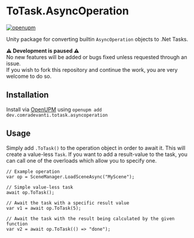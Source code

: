 ﻿# ToTask.AsyncOperation

[![openupm](https://img.shields.io/npm/v/dev.comradevanti.totask.asyncoperation?label=openupm&registry_uri=https://package.openupm.com)](https://openupm.com/packages/dev.comradevanti.totask.asyncoperation/)

Unity package for converting builtin `AsyncOperation` objects to .Net Tasks.

**⚠️ Development is paused ⚠️**  
No new features will be added or bugs fixed unless requested through an issue.  
If you wish to fork this repository and continue the work, you are very welcome
to do so.

## Installation


Install via [OpenUPM](https://openupm.com) using 
`openupm add dev.comradevanti.totask.asyncoperation`

## Usage

Simply add `.ToTask()` to the operation object in order to await it. This
will create a value-less `Task`. If you want to add a result-value to the
task, you can call one of the overloads which allow you to specify one.

```
// Example operation
var op = SceneManager.LoadSceneAsync("MyScene"); 

// Simple value-less task
await op.ToTask(); 

// Await the task with a specific result value
var v1 = await op.ToTask(5); 

// Await the task with the result being calculated by the given function
var v2 = await op.ToTask(() => "done"); 
```
